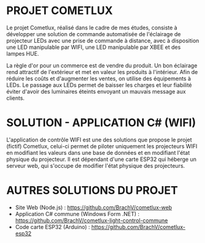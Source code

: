 # PROJET COMETLUX
Le projet Cometlux, réalisé dans le cadre de mes études, consiste à développer une solution de commande automatisée de l'éclairage de projecteur LEDs avec une prise de commande à distance, avec à disposition une LED manipulable par WIFI, une LED manipulable par XBEE et des lampes HUE.

La règle d'or pour un commerce est de vendre du produit. Un bon éclairage rend attractif de l'extérieur et met en valeur les produits à l'intérieur. Afin de réduire les coûts et d'augmenter les ventes, on utilise des équipements à LEDs. Le passage aux LEDs permet de baisser les charges et leur fiabilité éviter d'avoir des luminaires éteints envoyant un mauvais message aux clients.

# SOLUTION - APPLICATION C# (WIFI)
L'application de contrôle WIFI est une des solutions que propose le projet (fictif) Cometlux, celui-ci permet de piloter uniquement les projecteurs WIFI en modifiant les valeurs dans une base de données et en modifiant l'état physique du projecteur. Il est dépendant d'une carte ESP32 qui héberge un serveur web, qui s'occupe de modifier l'état physique des projecteurs.

# AUTRES SOLUTIONS DU PROJET
- Site Web (Node.js) : https://github.com/BrachV/cometlux-web
- Application C# commune (Windows Form .NET) : https://github.com/BrachV/cometlux-light-control-commune
- Code carte ESP32 (Arduino) : https://github.com/BrachV/cometlux-esp32
